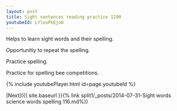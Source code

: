 ```yaml
---
layout: post
title: Sight sentences reading practice 1190
youtubeId: LYlouPkEjo8
---
```

 
 
Helps to learn sight words and their spelling.

Opportunitiy to repeat the spelling. 

Practice spelling. 
 
Practice for spelling bee competitions. 
 
{% include youtubePlayer.html id=page.youtubeId %}
 
 

[Next]({{ site.baseurl }}{% link  split1/_posts/2014-07-31-Sight words science words spelling 116.md%})
 
